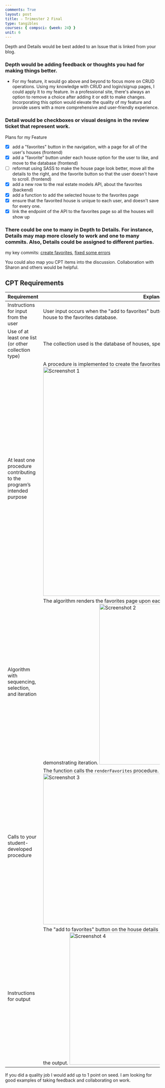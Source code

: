 ```yaml
---
comments: True
layout: post
title: ☆ Trimester 2 Final 
type: tangibles
courses: { compsci: {week: 24} }
unit: 6
---
```


Depth and Details would be best added to an Issue that is linked from your blog.
### Depth would be adding feedback or thoughts you had for making things better.
- For my feature, it would go above and beyond to focus more on CRUD operations. Using my knowledge with CRUD and login/signup pages, I could apply It to my feature. In a professional site, there's always an option to remove a choice after adding it or edit to make changes. Incorporating this option would elevate the quality of my feature and provide users with a more comprehensive and user-friendly experience.
### Detail would be checkboxes or visual designs in the review ticket that represent work.
Plans for my Feature
- [x] add a "favorites" button in the navigation, with a page for all of the user's houses (frontend)
- [x] add a "favorite" button under each house option for the user to like, and move to the database (frontend)
- [ ] reformat using SASS to make the house page look better, move all the details to the right, and the favorite button so that the user doesn't have to scroll. (frontend)
- [x] add a new row to the real estate models API, about the favorites (backend)
- [x] add a function to add the selected house to the favorites page
- [x] ensure that the favorited house is unique to each user, and doesn't save for every one. 
- [x] link the endpoint of the API to the favorites page so all the houses will show up

### There could be one to many in Depth to Details.  For instance, Details may map more closely to work and one to many commits.  Also, Details could be assigned to different parties.
my key commits: [create favorites](https://github.com/Real-Estate-Analyzation/RealEstateFrontend/commit/70b062ec7ba64f891ee9ec78137f93affe2efbac), [fixed some errors](https://github.com/Real-Estate-Analyzation/RealEstateFrontend/commit/09c7e6e70cb115e2cacdc585b0390fcede9c4df3)

You could also map you CPT items into the discussion.  Collaboration with Sharon and others would be helpful.
## CPT Requirements

| Requirement                                | Explanation                                                                              |
|--------------------------------------------|------------------------------------------------------------------------------------------|
| Instructions for input from the user        | User input occurs when the "add to favorites" button is clicked, triggering the addition of the house to the favorites database. |
| Use of at least one list (or other collection type) | The collection used is the database of houses, specifically comprised of the user's favorite picks.|
| At least one procedure contributing to the program’s intended purpose | A procedure is implemented to create the favorites page. <img width="744" alt="Screenshot 1" src="https://github.com/Real-Estate-Analyzation/RealEstateFrontend/assets/39902320/4de4e1c3-bc5c-4208-8e81-111bdc0dea4e">|
| Algorithm with sequencing, selection, and iteration | The algorithm renders the favorites page upon each user addition, involving database recreation, demonstrating iteration. <img width="522" alt="Screenshot 2" src="https://github.com/Real-Estate-Analyzation/RealEstateFrontend/assets/39902320/82e5251e-a9ff-4cb7-9df4-fd44a2746bfc">|
| Calls to your student-developed procedure   | The function calls the `renderFavorites` procedure.  <img width="490" alt="Screenshot 3" src="https://github.com/Real-Estate-Analyzation/RealEstateFrontend/assets/39902320/b06e2ffd-1cbc-43b5-9803-c6b4c6746356">|
| Instructions for output                     | The "add to favorites" button on the house details page redirects to the favorites page, displaying the output. <img width="430" alt="Screenshot 4" src="https://github.com/Real-Estate-Analyzation/RealEstateFrontend/assets/39902320/ff43f7d3-ef2a-4281-93ea-e4fd34d9a825">|


If you did a quality job I would add up to 1 point on seed.  I am looking for good examples of taking feedback and collaborating on work.